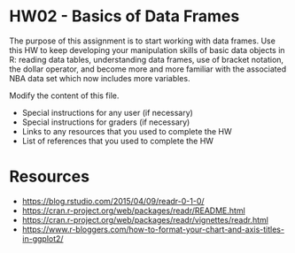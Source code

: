 # HW02 - Basics of Data Frames

The purpose of this assignment is to start working with data frames. Use this HW to
keep developing your manipulation skills of basic data objects in R: reading data tables,
understanding data frames, use of bracket notation, the dollar operator, and become more
and more familiar with the associated NBA data set which now includes more variables.

Modify the content of this file.

- Special instructions for any user (if necessary)
- Special instructions for graders (if necessary)
- Links to any resources that you used to complete the HW
- List of references that you used to complete the HW

# Resources

- https://blog.rstudio.com/2015/04/09/readr-0-1-0/
- https://cran.r-project.org/web/packages/readr/README.html
- https://cran.r-project.org/web/packages/readr/vignettes/readr.html
- https://www.r-bloggers.com/how-to-format-your-chart-and-axis-titles-in-ggplot2/